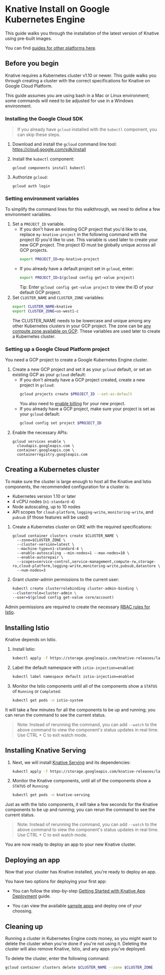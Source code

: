 # Knative Install on Google Kubernetes Engine

This guide walks you through the installation of the latest version of
Knative using pre-built images.

You can find [guides for other platforms here](README.md).

## Before you begin

Knative requires a Kubernetes cluster v1.10 or newer. This guide walks you
through creating a cluster with the correct specifications for Knative on Google Cloud Platform.

This guide assumes you are using bash in a Mac or Linux environment; some
commands will need to be adjusted for use in a Windows environment.

### Installing the Google Cloud SDK

> If you already have `gcloud` installed with the `kubectl` component, you can skip these steps. 

1. Download and install the `gcloud` command line tool:
   https://cloud.google.com/sdk/install
   
1. Install the `kubectl` component:
    ```
    gcloud components install kubectl
    ```
1. Authorize `gcloud`:
    ```
    gcloud auth login
    ```

### Setting environment variables

To simplify the command lines for this walkthrough, we need to define a few
environment variables.

1. Set a `PROJECT_ID` variable.
   * If you don't have an existing GCP project that you'd like to use, replace
     `my-knative-project` in the following command with the project ID you'd like to use. This variable
     is used later to create your new GCP project. The project ID must be globally
     unique across all GCP projects.
     ```bash
     export PROJECT_ID=my-knative-project
     ```
   * If you already have a default project set in `gcloud`, enter:
      ```bash
      export PROJECT_ID=$(gcloud config get-value project)
      ```
      Tip: Enter `gcloud config get-value project` to view the ID of your default GCP project.
1. Set `CLUSTER_NAME` and `CLUSTER_ZONE` variables:
   ```bash
   export CLUSTER_NAME=knative
   export CLUSTER_ZONE=us-west1-c
   ```
   The CLUSTER_NAME needs to be lowercase and unique among any other Kubernetes
   clusters in your GCP project. The zone can be
   [any compute zone available on GCP](https://cloud.google.com/compute/docs/regions-zones/#available).
   These variables are used later to create a Kubernetes cluster.

### Setting up a Google Cloud Platform project

You need a GCP project to create a Google Kubernetes Engine cluster.

1. Create a new GCP project and set it as your `gcloud` default, or set an
   existing GCP as your `gcloud` default:
    * If you don't already have a GCP project created, create a new project in `gcloud`:
      ```bash
      gcloud projects create $PROJECT_ID --set-as-default
      ```
      You also need to [enable billing](https://cloud.google.com/billing/docs/how-to/manage-billing-account)
      for your new project.
    * If you already have a GCP project, make sure your project is set as your
      `gcloud` default:
      ```bash
      gcloud config set project $PROJECT_ID
      ```
1. Enable the necessary APIs:
   ```
   gcloud services enable \
     cloudapis.googleapis.com \
     container.googleapis.com \
     containerregistry.googleapis.com
   ```

## Creating a Kubernetes cluster

To make sure the cluster is large enough to host all the Knative and
Istio components, the recommended configuration for a cluster is:

* Kubernetes version 1.10 or later
* 4 vCPU nodes (`n1-standard-4`)
* Node autoscaling, up to 10 nodes
* API scopes for `cloud-platform`, `logging-write`, `monitoring-write`, and
  `pubsub` (if those features will be used)

1. Create a Kubernetes cluster on GKE with the required specifications:
    ```
    gcloud container clusters create $CLUSTER_NAME \
      --zone=$CLUSTER_ZONE \
      --cluster-version=latest \
      --machine-type=n1-standard-4 \
      --enable-autoscaling --min-nodes=1 --max-nodes=10 \
      --enable-autorepair \
      --scopes=service-control,service-management,compute-rw,storage-ro,cloud-platform,logging-write,monitoring-write,pubsub,datastore \
      --num-nodes=3
    ```  
1. Grant cluster-admin permissions to the current user: 
    ```bash
    kubectl create clusterrolebinding cluster-admin-binding \
    --clusterrole=cluster-admin \
    --user=$(gcloud config get-value core/account)
    ```

Admin permissions are required to create the necessary
[RBAC rules for Istio](https://istio.io/docs/concepts/security/rbac/).

## Installing Istio

Knative depends on Istio.

1. Install Istio:
    ```bash
    kubectl apply -f https://storage.googleapis.com/knative-releases/latest/istio.yaml
    ```
1. Label the default namespace with `istio-injection=enabled`:
    ```bash
    kubectl label namespace default istio-injection=enabled
    ```
1. Monitor the Istio components until all of the components show a `STATUS` of
`Running` or `Completed`:
    ```bash
    kubectl get pods -n istio-system
    ```

It will take a few minutes for all the components to be up and running; you can
rerun the command to see the current status.

> Note: Instead of rerunning the command, you can add `--watch` to the above
  command to view the component's status updates in real time. Use CTRL + C to exit watch mode.

## Installing Knative Serving

1. Next, we will install [Knative Serving](https://github.com/knative/serving)
and its dependencies:
    ```bash
    kubectl apply -f https://storage.googleapis.com/knative-releases/latest/release.yaml
    ```
1. Monitor the Knative components, until all of the components show a `STATUS` of
`Running`:
    ```bash
    kubectl get pods -n knative-serving
    ```

Just as with the Istio components, it will take a few seconds for the Knative
components to be up and running; you can rerun the command to see the current status.

> Note: Instead of rerunning the command, you can add `--watch` to the above
  command to view the component's status updates in real time. Use CTRL + C to exit watch mode.

You are now ready to deploy an app to your new Knative cluster.

## Deploying an app

Now that your cluster has Knative installed, you're ready to deploy an app.

You have two options for deploying your first app:

* You can follow the step-by-step
  [Getting Started with Knative App Deployment](getting-started-knative-app.md)
  guide.

* You can view the available [sample apps](../serving/samples/README.md) and
  deploy one of your choosing.

## Cleaning up

Running a cluster in Kubernetes Engine costs money, so you might want to delete
the cluster when you're done if you're not using it. Deleting the cluster will
also remove Knative, Istio, and any apps you've deployed.

To delete the cluster, enter the following command:

```bash
gcloud container clusters delete $CLUSTER_NAME --zone $CLUSTER_ZONE
```
